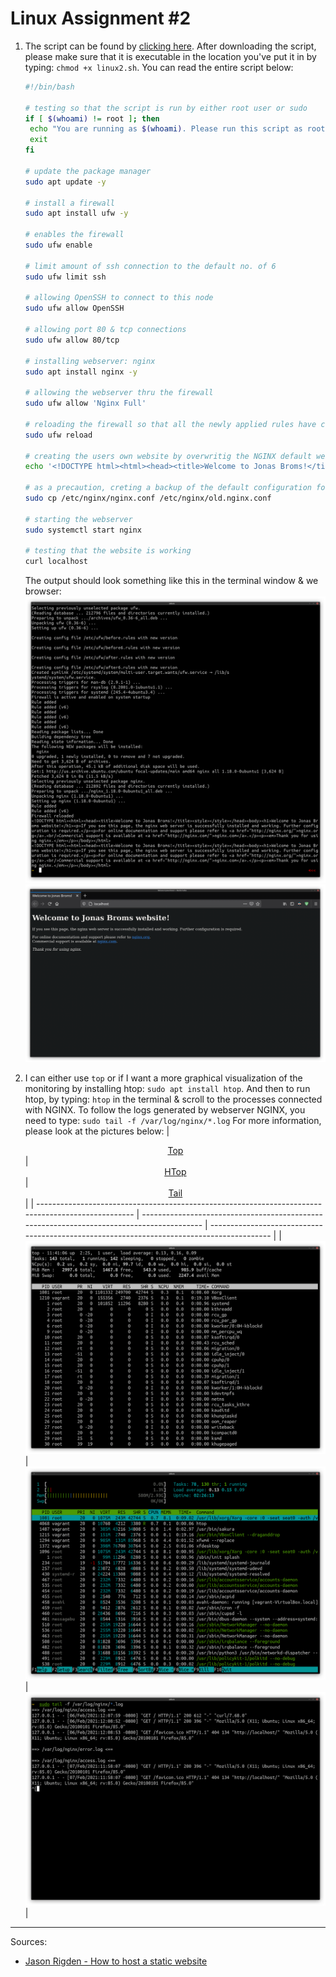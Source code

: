# Linux Assignment #2

1. The script can be found by [clicking here](../../scripts/assignments/linuxa2.sh). After downloading the script, please make sure that it is executable in the location you've put it in by typing: `chmod +x linux2.sh`.
   You can read the entire script below:

   ```bash
   #!/bin/bash

   # testing so that the script is run by either root user or sudo
   if [ $(whoami) != root ]; then
   	echo "You are running as $(whoami). Please run this script as root or sudo"
   	exit
   fi

   # update the package manager
   sudo apt update -y

   # install a firewall
   sudo apt install ufw -y

   # enables the firewall
   sudo ufw enable

   # limit amount of ssh connection to the default no. of 6
   sudo ufw limit ssh

   # allowing OpenSSH to connect to this node
   sudo ufw allow OpenSSH

   # allowing port 80 & tcp connections
   sudo ufw allow 80/tcp

   # installing webserver: nginx
   sudo apt install nginx -y

   # allowing the webserver thru the firewall
   sudo ufw allow 'Nginx Full'

   # reloading the firewall so that all the newly applied rules have come to full effect
   sudo ufw reload

   # creating the users own website by overwritig the NGINX default website
   echo '<!DOCTYPE html><html><head><title>Welcome to Jonas Broms!</title><style></style></head><body><h1>Welcome to Jonas Broms website!</h1><p>If you see this page, the nginx web server is successfully installed and working. Further configuration is required.</p><p>For online documentation and support please refer to <a href="http://nginx.org/">nginx.org</a>.<br/>Commercial support is available at <a href="http://nginx.com/">nginx.com</a>.</p><p><em>Thank you for using nginx.</em></p></body></html>' | sudo tee /var/www/html/index.nginx-debian.html

   # as a precaution, creting a backup of the default configuration for nginx, for the future this should probably be changed from old to a timestamp naming convention
   sudo cp /etc/nginx/nginx.conf /etc/nginx/old.nginx.conf

   # starting the webserver
   sudo systemctl start nginx

   # testing that the website is working
   curl localhost

   ```

   The output should look something like this in the terminal window & we browser:
   ![Linux 2 script running in terminal](../img/linux2-script-running.png)
   ![Linux 2 script in a web browser](../img/linux2-webbrowser.png)

2. I can either use `top` or if I want a more graphical visualization of the monitoring by installing htop: `sudo apt install htop`. And then to run htop, by typing: `htop` in the terminal & scroll to the processes connected with NGINX.
   To follow the logs generated by webserver NGINX, you need to type: `sudo tail -f /var/log/nginx/*.log`
   For more information, please look at the pictures below:
   | <center>[Top](<https://en.wikipedia.org/wiki/Top_(software)>)</center> | <center>[HTop](https://en.wikipedia.org/wiki/Htop)</center> | <center>[Tail](<https://en.wikipedia.org/wiki/Tail_(Unix)>)</center> |
   | -------------------------------------------------------------------------------------------------- | ----------------------------------------------------------------------------------------- | ----------------------------------------------------------------------------------------- |
   | <a href="https://en.wikipedia.org/wiki/Top_(software)"><center>![Top](../img/top.png)</center></a> | <a href="https://en.wikipedia.org/wiki/Htop"><center>![Top](../img/htop.png)</center></a> | <a href="https://en.wikipedia.org/wiki/Tail_(Unix)"><center>![Tail](../img/tail.png)</center></a> |

---

Sources:

- [Jason Rigden - How to host a static website](https://medium.com/@jasonrigden/how-to-host-a-static-website-with-nginx-8b2dd0c5b301)
